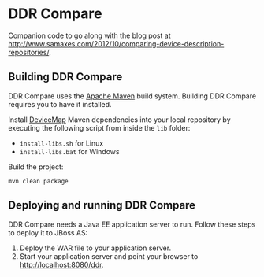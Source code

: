# DDR Compare

Companion code to go along with the blog post at http://www.samaxes.com/2012/10/comparing-device-description-repositories/.

## Building DDR Compare

DDR Compare uses the [Apache Maven](http://maven.apache.org/) build system. Building DDR Compare requires you to have it installed.

Install [DeviceMap](http://devicemap.apache.org/) Maven dependencies into your local repository by executing the following script from inside the `lib` folder:

* `install-libs.sh` for Linux
* `install-libs.bat` for Windows

Build the project:

```shell
mvn clean package
```

## Deploying and running DDR Compare

DDR Compare needs a Java EE application server to run. Follow these steps to deploy it to JBoss AS:

1. Deploy the WAR file to your application server.
1. Start your application server and point your browser to [http://localhost:8080/ddr](http://localhost:8080/ddr). 
